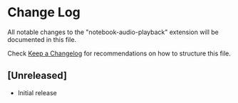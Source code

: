 # Change Log

All notable changes to the "notebook-audio-playback" extension will be documented in this file.

Check [Keep a Changelog](http://keepachangelog.com/) for recommendations on how to structure this file.

## [Unreleased]

- Initial release